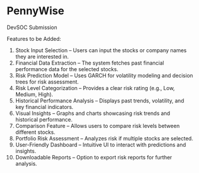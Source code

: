 # PennyWise
DevSOC Submission

Features to be Added:
1. Stock Input Selection – Users can input the stocks or company names they are interested in.
2. Financial Data Extraction – The system fetches past financial performance data for the selected stocks.
3. Risk Prediction Model – Uses GARCH for volatility modeling and decision trees for risk assessment.
4. Risk Level Categorization – Provides a clear risk rating (e.g., Low, Medium, High).
5. Historical Performance Analysis – Displays past trends, volatility, and key financial indicators.
6. Visual Insights – Graphs and charts showcasing risk trends and historical performance.
7. Comparison Feature – Allows users to compare risk levels between different stocks.
8. Portfolio Risk Assessment – Analyzes risk if multiple stocks are selected.
9. User-Friendly Dashboard – Intuitive UI to interact with predictions and insights.
10. Downloadable Reports – Option to export risk reports for further analysis.
